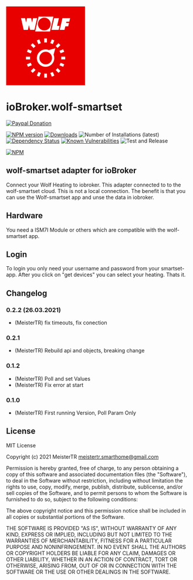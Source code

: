 ![Logo](admin/wolf-smartset.png)
# ioBroker.wolf-smartset
[![Paypal Donation](https://img.shields.io/badge/paypal-donate%20|%20spenden-blue.svg)](https://www.paypal.com/paypalme/MeisterTR)

[![NPM version](http://img.shields.io/npm/v/iobroker.wolf-smartset.svg)](https://www.npmjs.com/package/iobroker.wolf-smartset)
[![Downloads](https://img.shields.io/npm/dm/iobroker.wolf-smartset.svg)](https://www.npmjs.com/package/iobroker.wolf-smartset)
![Number of Installations (latest)](http://iobroker.live/badges/wolf-smartset-installed.svg)
[![Dependency Status](https://img.shields.io/david/iobroker-community-adapters/iobroker.wolf-smartset.svg)](https://david-dm.org/iobroker-community-adapters/iobroker.wolf-smartset)
[![Known Vulnerabilities](https://snyk.io/test/github/iobroker-community-adapters/ioBroker.wolf-smartset/badge.svg)](https://snyk.io/test/github/iobroker-community-adapters/ioBroker.wolf-smartset)
![Test and Release](https://github.com/iobroker-community-adapters/ioBroker.wolf-smartset/workflows/Test%20and%20Release/badge.svg)
<!-- ![Number of Installations (stable)](http://iobroker.live/badges/wolf-smartset-stable.svg) -->
[![NPM](https://nodei.co/npm/iobroker.wolf-smartset.png?downloads=true)](https://nodei.co/npm/iobroker.wolf-smartset/)

## wolf-smartset adapter for ioBroker
Connect your Wolf Heating to iobroker. This adapter connected to to the wolf-smartset cloud. This is not a local connection. The benefit is that you can use the Wolf-smartset app and unse the data in iobroker.

## Hardware
You need a ISM7I Module or others which are compatible with the wolf-smartset app.

## Login
To login you only need your username and password from your smartset-app. After you click on "get devices" you can select your heating. Thats it.

## Changelog
### 0.2.2 (26.03.2021)
* (MeisterTR) fix timeouts, fix conection
### 0.2.1
* (MeisterTR) Rebuild api and objects, breaking change
### 0.1.2
* (MeisterTR) Poll and set Values
* (MeisterTR) Fix error at start

### 0.1.0
* (MeisterTR) First running Version, Poll Param Only

## License
MIT License

Copyright (c) 2021 MeisterTR <meistertr.smarthome@gmail.com>

Permission is hereby granted, free of charge, to any person obtaining a copy
of this software and associated documentation files (the "Software"), to deal
in the Software without restriction, including without limitation the rights
to use, copy, modify, merge, publish, distribute, sublicense, and/or sell
copies of the Software, and to permit persons to whom the Software is
furnished to do so, subject to the following conditions:

The above copyright notice and this permission notice shall be included in all
copies or substantial portions of the Software.

THE SOFTWARE IS PROVIDED "AS IS", WITHOUT WARRANTY OF ANY KIND, EXPRESS OR
IMPLIED, INCLUDING BUT NOT LIMITED TO THE WARRANTIES OF MERCHANTABILITY,
FITNESS FOR A PARTICULAR PURPOSE AND NONINFRINGEMENT. IN NO EVENT SHALL THE
AUTHORS OR COPYRIGHT HOLDERS BE LIABLE FOR ANY CLAIM, DAMAGES OR OTHER
LIABILITY, WHETHER IN AN ACTION OF CONTRACT, TORT OR OTHERWISE, ARISING FROM,
OUT OF OR IN CONNECTION WITH THE SOFTWARE OR THE USE OR OTHER DEALINGS IN THE
SOFTWARE.